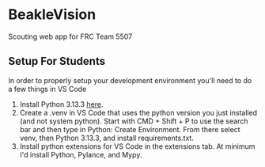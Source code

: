 # BeakleVision

Scouting web app for FRC Team 5507


## Setup For Students

In order to properly setup your development environment you'll need to do a few things in VS Code

1. Install Python 3.13.3 [here](https://www.python.org/downloads/).
2. Create a .venv in VS Code that uses the python version you just installed (and not system python). Start with CMD + Shift + P to use the search bar and then type in Python: Create Environment. From there select venv, then Python 3.13.3, and install requirements.txt.
3. Install python extensions for VS Code in the extensions tab. At minimum I'd install Python, Pylance, and Mypy.